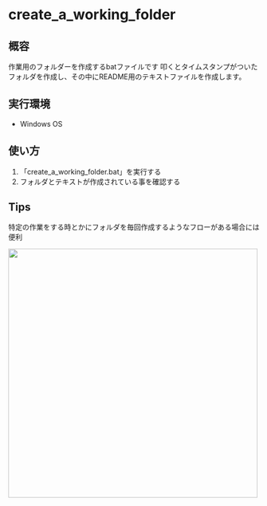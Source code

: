 # create_a_working_folder
## 概容
作業用のフォルダーを作成するbatファイルです
叩くとタイムスタンプがついたフォルダを作成し、その中にREADME用のテキストファイルを作成します。

## 実行環境
* Windows OS

## 使い方
1. 「create_a_working_folder.bat」を実行する
2. フォルダとテキストが作成されている事を確認する

## Tips
特定の作業をする時とかにフォルダを毎回作成するようなフローがある場合には便利

<img src="00_demo.gif" width="500">